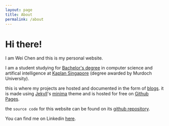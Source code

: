 ```yaml
---
layout: page
title: About
permalink: /about
---
```


# Hi there!

I am Wei Chen and this is my personal website.

I am a student studying for  [Bachelor's degree][degree] in computer science and artifical intelligence at [Kaplan Singapore][kaplan] (degree awarded by Murdoch University).

this is where my projects are hosted and documented in the form of [blogs][blog]. it is made using [Jekyll][jekyll]'s [minima][minima] theme and is hosted for free on [Github Pages][pages].

the `source code` for this website can be found on its [github repository][github repo].

You can find me on Linkedin [here][linkedin].

[blog]: /blogs
[kaplan]: https://www.kaplan.com.sg
[degree]: https://www.kaplan.com.sg/bachelors-degree/bachelor-of-information-technology-in-artificial-intelligence-and-autonomous-systems-and-computer-science-double-major
[jekyll]: https://jekyllrb.com/
[minima]: https://github.com/jekyll/minima
[pages]: https://pages.github.com
[github repo]: https://github.com/de-soot/de-soot.github.io
[linkedin]: https://www.linkedin.com/in/wong-wei-chen
